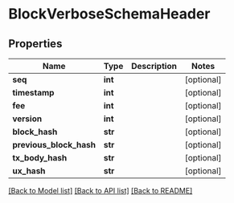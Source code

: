 # BlockVerboseSchemaHeader

## Properties
Name | Type | Description | Notes
------------ | ------------- | ------------- | -------------
**seq** | **int** |  | [optional] 
**timestamp** | **int** |  | [optional] 
**fee** | **int** |  | [optional] 
**version** | **int** |  | [optional] 
**block_hash** | **str** |  | [optional] 
**previous_block_hash** | **str** |  | [optional] 
**tx_body_hash** | **str** |  | [optional] 
**ux_hash** | **str** |  | [optional] 

[[Back to Model list]](../README.md#documentation-for-models) [[Back to API list]](../README.md#documentation-for-api-endpoints) [[Back to README]](../README.md)


